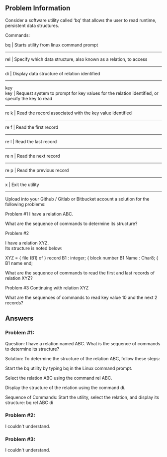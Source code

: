 ## Problem Information
Consider a software utility called ‘bq’ that allows the user to read runtime, persistent data structures.

Commands:

bq                               | Starts utility from linux command prompt
___________________________________________________________________________________________
rel <relation name> | Specify which data structure, also known as a relation, to access
___________________________________________________________________________________________
di                                | Display data structure of relation identified
___________________________________________________________________________________________
key                              
key <key values>      | Request system to prompt for key values for the relation identified, or                                              specify the key to  read
___________________________________________________________________________________________
re k                             | Read the record associated with the key value identified
___________________________________________________________________________________________
re f                              | Read the first record
___________________________________________________________________________________________
re l                              | Read the last record
___________________________________________________________________________________________
re n                             | Read the next record
___________________________________________________________________________________________
re p                             | Read the previous record
___________________________________________________________________________________________
x                                 | Exit the utility
___________________________________________________________________________________________


Upload into your Github / Gitlab or Bitbucket account a solution for the following problems:

Problem #1
I have a relation ABC.

What are the sequence of commands to determine its structure?

Problem #2

I have a relation XYZ.                          
Its structure is noted below:

XYZ =  { file (B1) of } record
B1   : integer;     { block number   B1
Name : Char8;       { B1 name
end;

What are the sequence of commands to read the first and last records of relation XYZ?

Problem #3
Continuing with relation XYZ

What are the sequences of commands to read key value 10 and the next 2 records?

## Answers

### Problem #1:
Question:
I have a relation named ABC. What is the sequence of commands to determine its structure?

Solution:
To determine the structure of the relation ABC, follow these steps:

Start the bq utility by typing bq in the Linux command prompt.

Select the relation ABC using the command rel ABC.

Display the structure of the relation using the command di.

Sequence of Commands:
Start the utility, select the relation, and display its structure:
bq
rel ABC
di

### Problem #2:
I couldn't understand.

### Problem #3:
I couldn't understand.